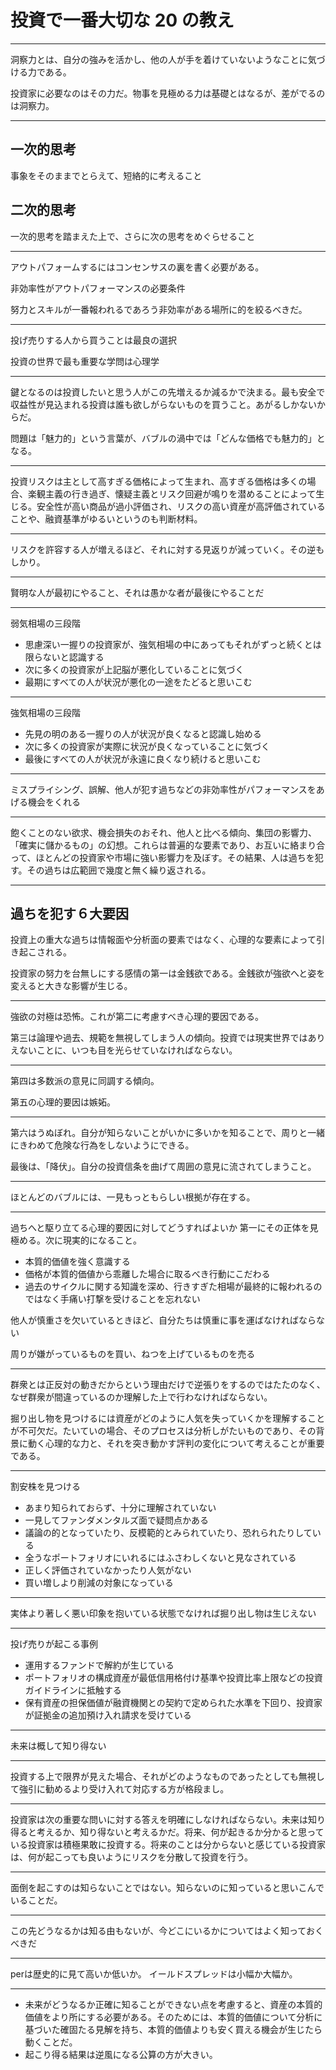 # 投資で一番大切な 20 の教え

---

洞察力とは、自分の強みを活かし、他の人が手を着けていないようなことに気づける力である。

投資家に必要なのはその力だ。物事を見極める力は基礎とはなるが、差がでるのは洞察力。

---

## 一次的思考
事象をそのままでとらえて、短絡的に考えること

## 二次的思考
一次的思考を踏まえた上で、さらに次の思考をめぐらせること

---

アウトパフォームするにはコンセンサスの裏を書く必要がある。

非効率性がアウトパフォーマンスの必要条件

努力とスキルが一番報われるであろう非効率がある場所に的を絞るべきだ。

---

投げ売りする人から買うことは最良の選択

投資の世界で最も重要な学問は心理学

---

鍵となるのは投資したいと思う人がこの先増えるか減るかで決まる。最も安全で収益性が見込まれる投資は誰も欲しがらないものを買うこと。あがるしかないからだ。

問題は「魅力的」という言葉が、バブルの渦中では「どんな価格でも魅力的」となる。

---

投資リスクは主として高すぎる価格によって生まれ、高すぎる価格は多くの場合、楽観主義の行き過ぎ、懐疑主義とリスク回避が鳴りを潜めることによって生じる。安全性が高い商品が過小評価され、リスクの高い資産が高評価されていることや、融資基準がゆるいというのも判断材料。

---

リスクを許容する人が増えるほど、それに対する見返りが減っていく。その逆もしかり。

---

賢明な人が最初にやること、それは愚かな者が最後にやることだ

---

弱気相場の三段階
- 思慮深い一握りの投資家が、強気相場の中にあってもそれがずっと続くとは限らないと認識する
- 次に多くの投資家が上記脳が悪化していることに気づく
- 最期にすべての人が状況が悪化の一途をたどると思いこむ

---

強気相場の三段階
- 先見の明のある一握りの人が状況が良くなると認識し始める
- 次に多くの投資家が実際に状況が良くなっていることに気づく
- 最後にすべての人が状況が永遠に良くなり続けると思いこむ

---

ミスプライシング、誤解、他人が犯す過ちなどの非効率性がパフォーマンスをあげる機会をくれる

---

飽くことのない欲求、機会損失のおそれ、他人と比べる傾向、集団の影響力、「確実に儲かるもの」の幻想。これらは普遍的な要素であり、お互いに絡まり合って、ほとんどの投資家や市場に強い影響力を及ぼす。その結果、人は過ちを犯す。その過ちは広範囲で幾度と無く繰り返される。

---

## 過ちを犯す６大要因

投資上の重大な過ちは情報面や分析面の要素ではなく、心理的な要素によって引き起こされる。

投資家の努力を台無しにする感情の第一は金銭欲である。金銭欲が強欲へと姿を変えると大きな影響が生じる。

---

強欲の対極は恐怖。これが第二に考慮すべき心理的要因である。

第三は論理や過去、規範を無視してしまう人の傾向。投資では現実世界ではありえないことに、いつも目を光らせていなければならない。

---

第四は多数派の意見に同調する傾向。

第五の心理的要因は嫉妬。

---

第六はうぬぼれ。自分が知らないことがいかに多いかを知ることで、周りと一緒にきわめて危険な行為をしないようにできる。

最後は、「降伏」。自分の投資信条を曲げて周囲の意見に流されてしまうこと。

---

ほとんどのバブルには、一見もっともらしい根拠が存在する。

---

過ちへと駆り立てる心理的要因に対してどうすればよいか
第一にその正体を見極める。次に現実的になること。

- 本質的価値を強く意識する
- 価格が本質的価値から乖離した場合に取るべき行動にこだわる
- 過去のサイクルに関する知識を深め、行きすぎた相場が最終的に報われるのではなく手痛い打撃を受けることを忘れない

他人が慎重さを欠いているときほど、自分たちは慎重に事を運ばなければならない

周りが嫌がっているものを買い、ねつを上げているものを売る

---

群衆とは正反対の動きだからという理由だけで逆張りをするのではたたのなく、なぜ群衆が間違っているのか理解した上で行わなければならない。

掘り出し物を見つけるには資産がどのように人気を失っていくかを理解することが不可欠だ。たいていの場合、そのプロセスは分析しがたいものであり、その背景に動く心理的な力と、それを突き動かす評判の変化について考えることが重要である。

---

割安株を見つける
- あまり知られておらず、十分に理解されていない
- 一見してファンダメンタルズ面で疑問点かある
- 議論の的となっていたり、反模範的とみられていたり、恐れられたりしている
- 全うなポートフォリオにいれるにはふさわしくないと見なされている
- 正しく評価されていなかったり人気がない
- 買い増しより削減の対象になっている

---

実体より著しく悪い印象を抱いている状態でなければ掘り出し物は生じえない

---

投げ売りが起こる事例
- 運用するファンドで解約が生じている
- ポートフォリオの構成資産が最低信用格付け基準や投資比率上限などの投資ガイドラインに抵触する
- 保有資産の担保価値が融資機関との契約で定められた水準を下回り、投資家が証拠金の追加預け入れ請求を受けている

---

未来は概して知り得ない

---

投資する上で限界が見えた場合、それがどのようなものであったとしても無視して強引に勧めるより受け入れて対応する方が格段まし。

---

投資家は次の重要な問いに対する答えを明確にしなければならない。未来は知り得ると考えるか、知り得ないと考えるかだ。将来、何が起きるか分かると思っている投資家は積極果敢に投資する。将来のことは分からないと感じている投資家は、何が起こっても良いようにリスクを分散して投資を行う。

---

面倒を起こすのは知らないことではない。知らないのに知っていると思いこんでいることだ。

---

この先どうなるかは知る由もないが、今どこにいるかについてはよく知っておくべきだ

---

perは歴史的に見て高いか低いか。
イールドスプレッドは小幅か大幅か。

---

- 未来がどうなるか正確に知ることができない点を考慮すると、資産の本質的価値をより所にする必要がある。そのためには、本質的価値について分析に基づいた確固たる見解を持ち、本質的価値よりも安く買える機会が生じたら動くことだ。
- 起こり得る結果は逆風になる公算の方が大きい。
